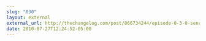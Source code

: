 ```yaml
---
slug: "030"
layout: external
external_url: http://thechangelog.com/post/866734244/episode-0-3-0-sencha-touch-with-david-kaneda
date: 2010-07-27T12:24:52-05:00
---
```

